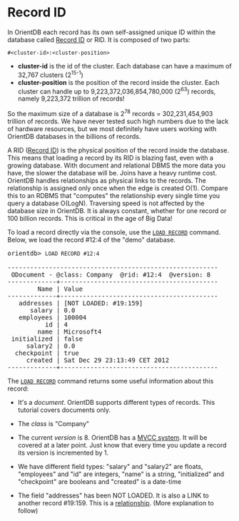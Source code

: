 # Record ID

In OrientDB each record has its own self-assigned unique ID within the database called [Record ID](Concepts.md#wiki-RecordID) or RID. It is composed of two parts:

```
#<cluster-id>:<cluster-position>
```

- **cluster-id** is the id of the cluster. Each database can have a maximum of 32,767 clusters (2<sup>15-1</sup>)
- **cluster-position** is the position of the record inside the cluster. Each cluster can handle up to 9,223,372,036,854,780,000 (2<sup>63</sup>) records, namely 9,223,372 trillion of records!

So the maximum size of a database is 2<sup>78</sup> records = 302,231,454,903 trillion of records. We have never tested such high numbers due to the lack of hardware resources, but we most definitely have users working with OrientDB databases in the billions of records.

A RID ([Record ID](Concepts.md#wiki-RecordID)) is the physical position of the record inside the database. This means that loading a record by its RID is blazing fast, even with a growing database. With document and relational DBMS the more data you have, the slower the database will be. Joins have a heavy runtime cost. OrientDB handles relationships as physical links to the records. The relationship is assigned only once when the edge is created O(1). Compare this to an RDBMS that "computes" the relationship every single time you query a database O(LogN). Traversing speed is not affected by the database size in OrientDB. It is always constant, whether for one record or 100 billion records. This is critical in the age of Big Data!

To load a record directly via the console, use the [`LOAD RECORD`](Console-Command-Load-Record.md) command. Below, we load the record #12:4 of the "demo" database.

<pre>
orientdb> <code class="lang-sql userinput">LOAD RECORD #12:4</code>

--------------------------------------------------------
 ODocument - @class: Company  @rid: #12:4  @version: 8 
-------------+------------------------------------------
        Name | Value
-------------+------------------------------------------
   addresses | [NOT LOADED: #19:159]
      salary | 0.0
   employees | 100004
          id | 4
        name | Microsoft4
 initialized | false
     salary2 | 0.0
  checkpoint | true
     created | Sat Dec 29 23:13:49 CET 2012
-------------+------------------------------------------
</pre>

The [`LOAD RECORD`](Console-Command-Load-Record.md) command returns some useful information about this record:

- It's a *document*. OrientDB supports different types of records. This tutorial covers documents only.

- The *class* is "Company"

- The current *version* is 8. OrientDB has a [MVCC system](Transactions.md#Optimistic-Transaction). It will be covered at a later point. Just know that every time you update a record its version is incremented by 1.

- We have different field types: "salary" and "salary2" are floats, "employees" and "id" are integers, "name" is a string, "initialized" and "checkpoint" are booleans and "created" is a date-time

- The field "addresses" has been NOT LOADED. It is also a LINK to another record #19:159. This is a [relationship](Tutorial-Relationships.md). (More explanation to follow)
